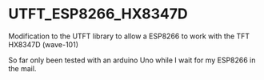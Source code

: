 # UTFT_ESP8266_HX8347D

Modification to the UTFT library to allow a ESP8266 to work with the TFT HX8347D (wave-101)

So far only been tested with an arduino Uno while I wait for my ESP8266 in the mail.
